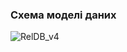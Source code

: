 ### Схема моделі даних

![RelDB_v4](https://user-images.githubusercontent.com/79566277/194773673-c4bed28e-1263-4d28-97ff-324f07cd0be8.jpg)
